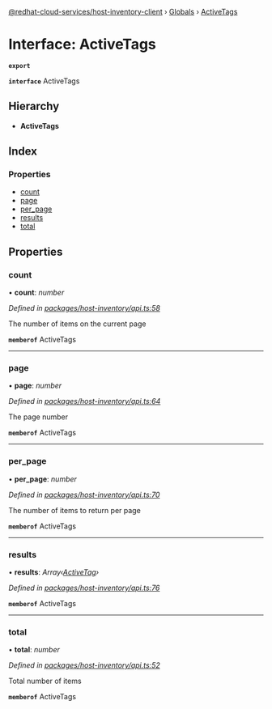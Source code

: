 [@redhat-cloud-services/host-inventory-client](../README.md) › [Globals](../globals.md) › [ActiveTags](activetags.md)

# Interface: ActiveTags

**`export`** 

**`interface`** ActiveTags

## Hierarchy

* **ActiveTags**

## Index

### Properties

* [count](activetags.md#count)
* [page](activetags.md#page)
* [per_page](activetags.md#per_page)
* [results](activetags.md#results)
* [total](activetags.md#total)

## Properties

###  count

• **count**: *number*

*Defined in [packages/host-inventory/api.ts:58](https://github.com/fhlavac/javascript-clients/blob/master/packages/host-inventory/api.ts#L58)*

The number of items on the current page

**`memberof`** ActiveTags

___

###  page

• **page**: *number*

*Defined in [packages/host-inventory/api.ts:64](https://github.com/fhlavac/javascript-clients/blob/master/packages/host-inventory/api.ts#L64)*

The page number

**`memberof`** ActiveTags

___

###  per_page

• **per_page**: *number*

*Defined in [packages/host-inventory/api.ts:70](https://github.com/fhlavac/javascript-clients/blob/master/packages/host-inventory/api.ts#L70)*

The number of items to return per page

**`memberof`** ActiveTags

___

###  results

• **results**: *Array‹[ActiveTag](activetag.md)›*

*Defined in [packages/host-inventory/api.ts:76](https://github.com/fhlavac/javascript-clients/blob/master/packages/host-inventory/api.ts#L76)*

**`memberof`** ActiveTags

___

###  total

• **total**: *number*

*Defined in [packages/host-inventory/api.ts:52](https://github.com/fhlavac/javascript-clients/blob/master/packages/host-inventory/api.ts#L52)*

Total number of items

**`memberof`** ActiveTags
